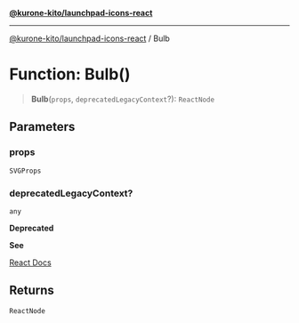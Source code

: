 [**@kurone-kito/launchpad-icons-react**](../README.md)

***

[@kurone-kito/launchpad-icons-react](../globals.md) / Bulb

# Function: Bulb()

> **Bulb**(`props`, `deprecatedLegacyContext`?): `ReactNode`

## Parameters

### props

`SVGProps`

### deprecatedLegacyContext?

`any`

**Deprecated**

**See**

[React Docs](https://legacy.reactjs.org/docs/legacy-context.html#referencing-context-in-lifecycle-methods)

## Returns

`ReactNode`
